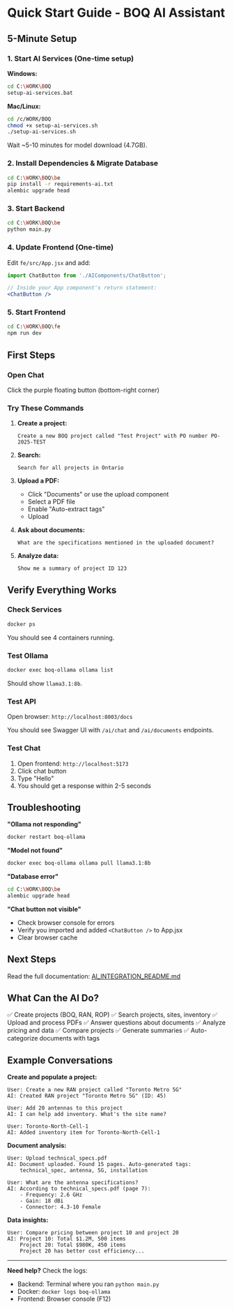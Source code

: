 # Quick Start Guide - BOQ AI Assistant

## 5-Minute Setup

### 1. Start AI Services (One-time setup)

**Windows:**
```bash
cd C:\WORK\BOQ
setup-ai-services.bat
```

**Mac/Linux:**
```bash
cd /c/WORK/BOQ
chmod +x setup-ai-services.sh
./setup-ai-services.sh
```

Wait ~5-10 minutes for model download (4.7GB).

### 2. Install Dependencies & Migrate Database

```bash
cd C:\WORK\BOQ\be
pip install -r requirements-ai.txt
alembic upgrade head
```

### 3. Start Backend

```bash
cd C:\WORK\BOQ\be
python main.py
```

### 4. Update Frontend (One-time)

Edit `fe/src/App.jsx` and add:

```jsx
import ChatButton from './AIComponents/ChatButton';

// Inside your App component's return statement:
<ChatButton />
```

### 5. Start Frontend

```bash
cd C:\WORK\BOQ\fe
npm run dev
```

## First Steps

### Open Chat
Click the purple floating button (bottom-right corner)

### Try These Commands

1. **Create a project:**
   ```
   Create a new BOQ project called "Test Project" with PO number PO-2025-TEST
   ```

2. **Search:**
   ```
   Search for all projects in Ontario
   ```

3. **Upload a PDF:**
   - Click "Documents" or use the upload component
   - Select a PDF file
   - Enable "Auto-extract tags"
   - Upload

4. **Ask about documents:**
   ```
   What are the specifications mentioned in the uploaded document?
   ```

5. **Analyze data:**
   ```
   Show me a summary of project ID 123
   ```

## Verify Everything Works

### Check Services
```bash
docker ps
```
You should see 4 containers running.

### Test Ollama
```bash
docker exec boq-ollama ollama list
```
Should show `llama3.1:8b`.

### Test API
Open browser: `http://localhost:8003/docs`

You should see Swagger UI with `/ai/chat` and `/ai/documents` endpoints.

### Test Chat
1. Open frontend: `http://localhost:5173`
2. Click chat button
3. Type "Hello"
4. You should get a response within 2-5 seconds

## Troubleshooting

**"Ollama not responding"**
```bash
docker restart boq-ollama
```

**"Model not found"**
```bash
docker exec boq-ollama ollama pull llama3.1:8b
```

**"Database error"**
```bash
cd C:\WORK\BOQ\be
alembic upgrade head
```

**"Chat button not visible"**
- Check browser console for errors
- Verify you imported and added `<ChatButton />` to App.jsx
- Clear browser cache

## Next Steps

Read the full documentation: [AI_INTEGRATION_README.md](AI_INTEGRATION_README.md)

## What Can the AI Do?

✅ Create projects (BOQ, RAN, ROP)
✅ Search projects, sites, inventory
✅ Upload and process PDFs
✅ Answer questions about documents
✅ Analyze pricing and data
✅ Compare projects
✅ Generate summaries
✅ Auto-categorize documents with tags

## Example Conversations

**Create and populate a project:**
```
User: Create a new RAN project called "Toronto Metro 5G"
AI: Created RAN project "Toronto Metro 5G" (ID: 45)

User: Add 20 antennas to this project
AI: I can help add inventory. What's the site name?

User: Toronto-North-Cell-1
AI: Added inventory item for Toronto-North-Cell-1
```

**Document analysis:**
```
User: Upload technical_specs.pdf
AI: Document uploaded. Found 15 pages. Auto-generated tags:
    technical_spec, antenna, 5G, installation

User: What are the antenna specifications?
AI: According to technical_specs.pdf (page 7):
    - Frequency: 2.6 GHz
    - Gain: 18 dBi
    - Connector: 4.3-10 Female
```

**Data insights:**
```
User: Compare pricing between project 10 and project 20
AI: Project 10: Total $1.2M, 500 items
    Project 20: Total $980K, 450 items
    Project 20 has better cost efficiency...
```

---

**Need help?** Check the logs:
- Backend: Terminal where you ran `python main.py`
- Docker: `docker logs boq-ollama`
- Frontend: Browser console (F12)
